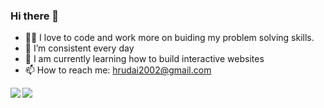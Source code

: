### Hi there 👋



- 🧑‍💻 I love to code and work more on buiding my problem solving skills.
- 🌱 I’m consistent every day
- 🚀 I am currently learning how to build interactive websites
- 📫 How to reach me: <a href = "mailto:hrudai2002@gmail.com">hrudai2002@gmail.com</a>


<img align = "left" src = "https://github-readme-stats.vercel.app/api?username=hrudai2002&&show_icons=true&title_color=ffffff&icon_color=bb2acf&text_color=daf7dc&bg_color=151515" />

<img align = "left" src = "https://github-readme-stats.vercel.app/api/top-langs?username=hrudai2002&&show_icons=true&title_color=ffffff&icon_color=bb2acf&text_color=daf7dc&bg_color=151515" />
